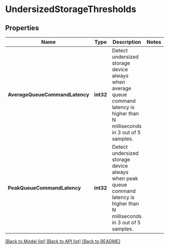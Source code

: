 # UndersizedStorageThresholds

## Properties
Name | Type | Description | Notes
------------ | ------------- | ------------- | -------------
**AverageQueueCommandLatency** | **int32** | Detect undersized storage device always when average queue command latency is higher than N milliseconds in 3 out of 5 samples. | 
**PeakQueueCommandLatency** | **int32** | Detect undersized storage device always when peak queue command latency is higher than N milliseconds in 3 out of 5 samples. | 

[[Back to Model list]](../README.md#documentation-for-models) [[Back to API list]](../README.md#documentation-for-api-endpoints) [[Back to README]](../README.md)


